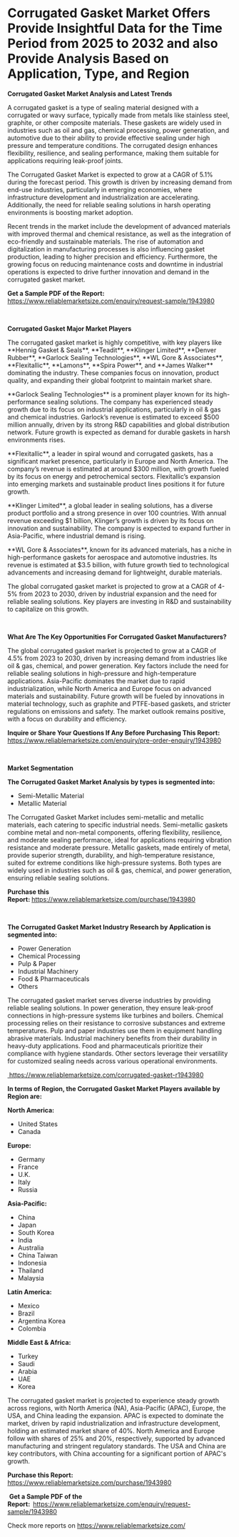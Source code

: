 <p><h1>Corrugated Gasket Market Offers Provide Insightful Data for the Time Period from 2025 to 2032 and also Provide Analysis Based on Application, Type, and Region</h1></p><p><strong>Corrugated Gasket Market Analysis and Latest Trends</strong></p>
<p><p>A corrugated gasket is a type of sealing material designed with a corrugated or wavy surface, typically made from metals like stainless steel, graphite, or other composite materials. These gaskets are widely used in industries such as oil and gas, chemical processing, power generation, and automotive due to their ability to provide effective sealing under high pressure and temperature conditions. The corrugated design enhances flexibility, resilience, and sealing performance, making them suitable for applications requiring leak-proof joints.</p><p>The Corrugated Gasket Market is expected to grow at a CAGR of 5.1% during the forecast period. This growth is driven by increasing demand from end-use industries, particularly in emerging economies, where infrastructure development and industrialization are accelerating. Additionally, the need for reliable sealing solutions in harsh operating environments is boosting market adoption.</p><p>Recent trends in the market include the development of advanced materials with improved thermal and chemical resistance, as well as the integration of eco-friendly and sustainable materials. The rise of automation and digitalization in manufacturing processes is also influencing gasket production, leading to higher precision and efficiency. Furthermore, the growing focus on reducing maintenance costs and downtime in industrial operations is expected to drive further innovation and demand in the corrugated gasket market.</p></p>
<p><strong>Get a Sample PDF of the Report:&nbsp;</strong> <a href="https://www.reliablemarketsize.com/enquiry/request-sample/1943980?utm_campaign=1720&utm_medium=2&utm_source=Github&utm_content=ia&utm_term=25012025&utm_id=corrugated-gasket">https://www.reliablemarketsize.com/enquiry/request-sample/1943980</a></p>
<p>&nbsp;</p>
<p><strong>Corrugated Gasket Major Market Players</strong></p>
<p><p>The corrugated gasket market is highly competitive, with key players like **Hennig Gasket & Seals**, **Teadit**, **Klinger Limited**, **Denver Rubber**, **Garlock Sealing Technologies**, **WL Gore & Associates**, **Flexitallic**, **Lamons**, **Spira Power**, and **James Walker** dominating the industry. These companies focus on innovation, product quality, and expanding their global footprint to maintain market share.</p><p>**Garlock Sealing Technologies** is a prominent player known for its high-performance sealing solutions. The company has experienced steady growth due to its focus on industrial applications, particularly in oil & gas and chemical industries. Garlock’s revenue is estimated to exceed $500 million annually, driven by its strong R&D capabilities and global distribution network. Future growth is expected as demand for durable gaskets in harsh environments rises.</p><p>**Flexitallic**, a leader in spiral wound and corrugated gaskets, has a significant market presence, particularly in Europe and North America. The company’s revenue is estimated at around $300 million, with growth fueled by its focus on energy and petrochemical sectors. Flexitallic’s expansion into emerging markets and sustainable product lines positions it for future growth.</p><p>**Klinger Limited**, a global leader in sealing solutions, has a diverse product portfolio and a strong presence in over 100 countries. With annual revenue exceeding $1 billion, Klinger’s growth is driven by its focus on innovation and sustainability. The company is expected to expand further in Asia-Pacific, where industrial demand is rising.</p><p>**WL Gore & Associates**, known for its advanced materials, has a niche in high-performance gaskets for aerospace and automotive industries. Its revenue is estimated at $3.5 billion, with future growth tied to technological advancements and increasing demand for lightweight, durable materials.</p><p>The global corrugated gasket market is projected to grow at a CAGR of 4-5% from 2023 to 2030, driven by industrial expansion and the need for reliable sealing solutions. Key players are investing in R&D and sustainability to capitalize on this growth.</p></p>
<p>&nbsp;</p>
<p><strong>What Are The Key Opportunities For Corrugated Gasket Manufacturers?</strong></p>
<p><p>The global corrugated gasket market is projected to grow at a CAGR of 4.5% from 2023 to 2030, driven by increasing demand from industries like oil & gas, chemical, and power generation. Key factors include the need for reliable sealing solutions in high-pressure and high-temperature applications. Asia-Pacific dominates the market due to rapid industrialization, while North America and Europe focus on advanced materials and sustainability. Future growth will be fueled by innovations in material technology, such as graphite and PTFE-based gaskets, and stricter regulations on emissions and safety. The market outlook remains positive, with a focus on durability and efficiency.</p></p>
<p><strong>Inquire or Share Your Questions If Any Before Purchasing This Report:</strong> <a href="https://www.reliablemarketsize.com/enquiry/pre-order-enquiry/1943980?utm_campaign=1720&utm_medium=2&utm_source=Github&utm_content=ia&utm_term=25012025&utm_id=corrugated-gasket">https://www.reliablemarketsize.com/enquiry/pre-order-enquiry/1943980</a></p>
<p>&nbsp;</p>
<p><strong>Market Segmentation</strong></p>
<p><strong>The Corrugated Gasket Market Analysis by types is segmented into:</strong></p>
<p><ul><li>Semi-Metallic Material</li><li>Metallic Material</li></ul></p>
<p><p>The Corrugated Gasket Market includes semi-metallic and metallic materials, each catering to specific industrial needs. Semi-metallic gaskets combine metal and non-metal components, offering flexibility, resilience, and moderate sealing performance, ideal for applications requiring vibration resistance and moderate pressure. Metallic gaskets, made entirely of metal, provide superior strength, durability, and high-temperature resistance, suited for extreme conditions like high-pressure systems. Both types are widely used in industries such as oil & gas, chemical, and power generation, ensuring reliable sealing solutions.</p></p>
<p><strong>Purchase this Report:&nbsp;</strong><a href="https://www.reliablemarketsize.com/purchase/1943980?utm_campaign=1720&utm_medium=2&utm_source=Github&utm_content=ia&utm_term=25012025&utm_id=corrugated-gasket">https://www.reliablemarketsize.com/purchase/1943980</a></p>
<p>&nbsp;</p>
<p><strong>The Corrugated Gasket Market Industry Research by Application is segmented into:</strong></p>
<p><ul><li>Power Generation</li><li>Chemical Processing</li><li>Pulp & Paper</li><li>Industrial Machinery</li><li>Food & Pharmaceuticals</li><li>Others</li></ul></p>
<p><p>The corrugated gasket market serves diverse industries by providing reliable sealing solutions. In power generation, they ensure leak-proof connections in high-pressure systems like turbines and boilers. Chemical processing relies on their resistance to corrosive substances and extreme temperatures. Pulp and paper industries use them in equipment handling abrasive materials. Industrial machinery benefits from their durability in heavy-duty applications. Food and pharmaceuticals prioritize their compliance with hygiene standards. Other sectors leverage their versatility for customized sealing needs across various operational environments.</p></p>
<p><a href="https://www.reliablemarketsize.com/corrugated-gasket-r1943980?utm_campaign=1720&utm_medium=2&utm_source=Github&utm_content=ia&utm_term=25012025&utm_id=corrugated-gasket">&nbsp;https://www.reliablemarketsize.com/corrugated-gasket-r1943980</a></p>
<p><strong>In terms of Region, the Corrugated Gasket Market Players available by Region are:</strong></p>
<p>
    <p> <strong> North America: </strong>
        <ul>
            <li>United States</li>
            <li>Canada</li>
        </ul>
        </p> 
    <p> <strong> Europe: </strong>
        <ul>
            <li>Germany</li>
            <li>France</li>
            <li>U.K.</li>
            <li>Italy</li>
            <li>Russia</li>
        </ul>
        </p> 
    <p> <strong> Asia-Pacific: </strong>
        <ul>
            <li>China</li>
            <li>Japan</li>
            <li>South Korea</li>
            <li>India</li>
            <li>Australia</li>
            <li>China Taiwan</li>
            <li>Indonesia</li>
            <li>Thailand</li>
            <li>Malaysia</li>
        </ul>
        </p> 
    <p> <strong> Latin America: </strong>
        <ul>
            <li>Mexico</li>
            <li>Brazil</li>
            <li>Argentina Korea</li>
            <li>Colombia</li>
        </ul>
        </p> 
    <p> <strong> Middle East & Africa: </strong>
        <ul>
            <li>Turkey</li>
            <li>Saudi</li>
            <li>Arabia</li>
            <li>UAE</li>
            <li>Korea</li>
        </ul>
    </p>
    </p>
<p><p>The corrugated gasket market is projected to experience steady growth across regions, with North America (NA), Asia-Pacific (APAC), Europe, the USA, and China leading the expansion. APAC is expected to dominate the market, driven by rapid industrialization and infrastructure development, holding an estimated market share of 40%. North America and Europe follow with shares of 25% and 20%, respectively, supported by advanced manufacturing and stringent regulatory standards. The USA and China are key contributors, with China accounting for a significant portion of APAC's growth.</p></p>
<p><strong>Purchase this Report: </strong><a href="https://www.reliablemarketsize.com/purchase/1943980?utm_campaign=1720&utm_medium=2&utm_source=Github&utm_content=ia&utm_term=25012025&utm_id=corrugated-gasket">https://www.reliablemarketsize.com/purchase/1943980</a></p>
<p>&nbsp;<strong>Get a Sample PDF of the Report:&nbsp;&nbsp;</strong><a href="https://www.reliablemarketsize.com/enquiry/request-sample/1943980?utm_campaign=1720&utm_medium=2&utm_source=Github&utm_content=ia&utm_term=25012025&utm_id=corrugated-gasket">https://www.reliablemarketsize.com/enquiry/request-sample/1943980</a></p>
<p><strong></strong></p>
<p>Check more reports on <a href="https://www.reliablemarketsize.com/?utm_campaign=1720&utm_medium=2&utm_source=Github&utm_content=ia&utm_term=25012025&utm_id=corrugated-gasket">https://www.reliablemarketsize.com/</a></p>